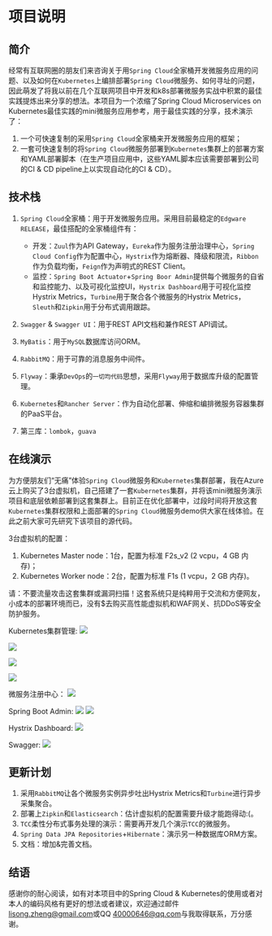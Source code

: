 # 项目说明
## 简介

经常有互联网圈的朋友们来咨询关于用``Spring Cloud``全家桶开发微服务应用的问题、以及如何在``Kubernetes``上编排部署``Spring Cloud``微服务、如何寻址的问题，因此萌发了将我以前在几个互联网项目中开发和k8s部署微服务实战中积累的最佳实践提炼出来分享的想法。本项目为一个浓缩了Spring Cloud Microservices on Kubernetes最佳实践的mini微服务应用参考，用于最佳实践的分享，技术演示了：

1. 一个可快速复制的采用``Spring Cloud``全家桶来开发微服务应用的框架；
2. 一套可快速复制的将``Spring Cloud``微服务部署到``Kubernetes``集群上的部署方案和YAML部署脚本（在生产项目应用中，这些YAML脚本应该需要部署到公司的CI & CD pipeline上以实现自动化的CI & CD）。


## 技术栈

1. ``Spring Cloud``全家桶：用于开发微服务应用。采用目前最稳定的``Edgware RELEASE``，最佳搭配的全家桶组件有：
    - 开发：``Zuul``作为API Gateway，``Eureka``作为服务注册治理中心，``Spring Cloud Config``作为配置中心，``Hystrix``作为熔断器、降级和限流，``Ribbon``作为负载均衡，``Feign``作为声明式的REST Client。
    - 监控：``Spring Boot Actuator``+``Spring Boor Admin``提供每个微服务的自省和监控能力、以及可视化监控UI，``Hystrix Dashboard``用于可视化监控Hystrix Metrics，``Turbine``用于聚合各个微服务的Hystrix Metrics，``Sleuth``和``Zipkin``用于分布式调用跟踪。

2. ``Swagger`` & ``Swagger UI``：用于REST API文档和兼作REST API调试。

3. ``MyBatis``：用于``MySQL``数据库访问ORM。

4. ``RabbitMQ``：用于可靠的消息服务中间件。

5. ``Flyway``：秉承``DevOps``的``一切均代码``思想，采用``Flyway``用于数据库升级的配置管理。

6. ``Kubernetes``和``Rancher Server``：作为自动化部署、伸缩和编排微服务容器集群的PaaS平台。

7. 第三库：``lombok``，``guava``


## 在线演示

为方便朋友们“无痛”体验``Spring Cloud``微服务和``Kubernetes``集群部署，我在Azure云上购买了3台虚拟机，自己搭建了一套``Kubernetes``集群，并将该mini微服务演示项目和底层依赖部署到这套集群上。目前正在优化部署中，过段时间将开放这套``Kubernetes``集群权限和上面部署的``Spring Cloud``微服务demo供大家在线体验。在此之前大家可先研究下该项目的源代码。

3台虚拟机的配置：
1. Kubernetes Master node：1台，配置为标准 F2s_v2 (2 vcpu，4 GB 内存)；
2. Kubernetes Worker node：2台，配置为标准 F1s (1 vcpu，2 GB 内存)。

请：不要流量攻击这套集群或漏洞扫描！这套系统只是纯粹用于交流和方便网友，小成本的部署环境而已，没有$去购买高性能虚拟机和WAF网关、抗DDoS等安全防护服务。

Kubernetes集群管理:
![](images/2018-12-13-02-50-08.png)

![](images/2018-12-16-21-28-39.png)

![](images/2018-12-16-21-29-59.png)

![](images/2018-12-13-03-07-37.png)

微服务注册中心：
![](images/2018-12-14-01-45-04.png)

Spring Boot Admin:
![](images/2018-12-16-21-38-21.png)
![](images/2018-12-16-21-37-52.png)

Hystrix Dashboard:
![](images/2018-12-14-01-49-17.png)

Swagger:
![](images/2018-12-14-01-50-37.png)


## 更新计划

1. 采用``RabbitMQ``让各个微服务实例异步吐出Hystrix Metrics和``Turbine``进行异步采集聚合。
2. 部署上``Zipkin``和``Elasticsearch``：估计虚拟机的配置需要升级才能跑得动:(。
3. ``TCC``柔性分布式事务处理的演示：需要再开发几个演示``TCC``的微服务。
4. ``Spring Data JPA Repositories``+``Hibernate``：演示另一种数据库ORM方案。
5. 文档：增加&完善文档。


## 结语
感谢你的耐心阅读，如有对本项目中的Spring Cloud & Kubernetes的使用或者对本人的编码风格有更好的想法或者建议，欢迎通过邮件 <lisong.zheng@gmail.com>或QQ <40000646@qq.com>与我取得联系，万分感谢。
